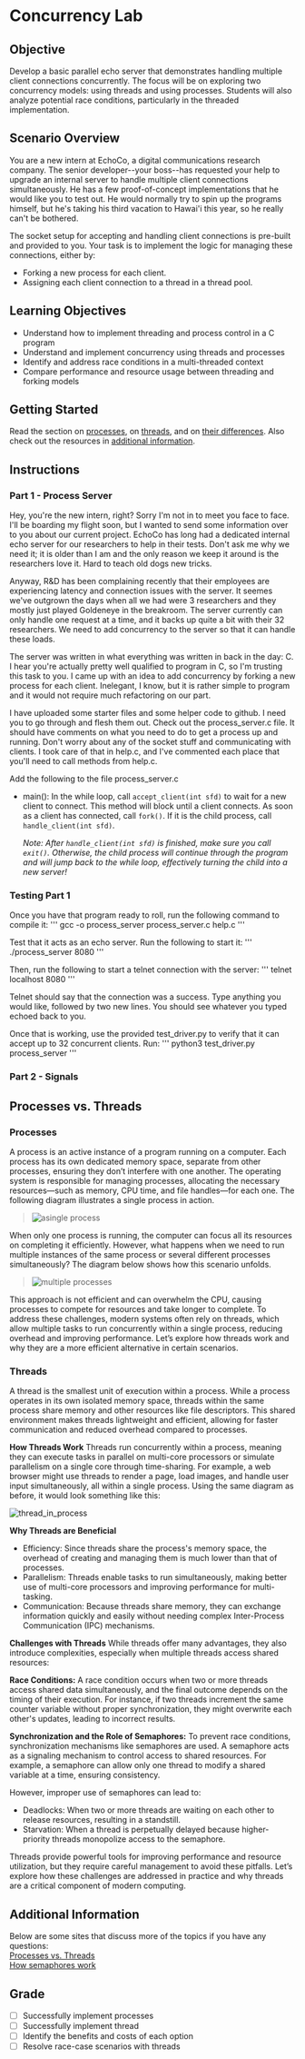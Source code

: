 # Concurrency Lab

## Objective
Develop a basic parallel echo server that demonstrates handling multiple client connections concurrently. The focus will be on exploring two concurrency models: using threads and using processes. Students will also analyze potential race conditions, particularly in the threaded implementation.

## Scenario Overview
You are a new intern at EchoCo, a digital communications research company. The senior developer--your boss--has requested your help to upgrade an internal server to handle multiple client connections simultaneously. He has a few proof-of-concept implementations that he would like you to test out. He would normally try to spin up the programs himself, but he's taking his third vacation to Hawai'i this year, so he really can't be bothered.

The socket setup for accepting and handling client connections is pre-built and provided to you. Your task is to implement the logic for managing these connections, either by:

- Forking a new process for each client.
- Assigning each client connection to a thread in a thread pool.

## Learning Objectives
- Understand how to implement threading and process control in a C program
- Understand and implement concurrency using threads and processes
- Identify and address race conditions in a multi-threaded context
- Compare performance and resource usage between threading and forking models

## Getting Started
Read the section on [processes](#processes), on [threads](#threads), and on [their differences](#processes-vs-threads). Also check out the resources in [additional information](#additional-information).

## Instructions

### Part 1 - Process Server
Hey, you're the new intern, right? Sorry I'm not in to meet you face to face. I'll be boarding my flight soon, but I wanted to send some information over to you about our current project. EchoCo has long had a dedicated internal echo server for our researchers to help in their tests. Don't ask me why we need it; it is older than I am and the only reason we keep it around is the researchers love it. Hard to teach old dogs new tricks.

Anyway, R&D has been complaining recently that their employees are experiencing latency and connection issues with the server. It seemes we've outgrown the days when all we had were 3 researchers and they mostly just played Goldeneye in the breakroom. The server currently can only handle one request at a time, and it backs up quite a bit with their 32 researchers. We need to add concurrency to the server so that it can handle these loads.

The server was written in what everything was written in back in the day: C. I hear you're actually pretty well qualified to program in C, so I'm trusting this task to you. I came up with an idea to add concurrency by forking a new process for each client. Inelegant, I know, but it is rather simple to program and it would not require much refactoring on our part.

I have uploaded some starter files and some helper code to github. I need you to go through and flesh them out. Check out the process_server.c file. It should have comments on what you need to do to get a process up and running. Don't worry about any of the socket stuff and communicating with clients. I took care of that in help.c, and I've commented each place that you'll need to call methods from help.c.

Add the following to the file process_server.c
- main():
    In the while loop, call `accept_client(int sfd)` to wait for a new client to connect. This method will block until a client connects. As soon as a client has connected, call `fork()`. If it is the child process, call `handle_client(int sfd)`.
    
    *Note: After `handle_client(int sfd)` is finished, make sure you call `exit()`. Otherwise, the child process will continue through the program and will jump back to the while loop, effectively turning the child into a new server!*

### Testing Part 1
Once you have that program ready to roll, run the following command to compile it:
'''
gcc -o process_server process_server.c help.c
'''

Test that it acts as an echo server. Run the following to start it:
'''
./process_server 8080
'''

Then, run the following to start a telnet connection with the server:
'''
telnet localhost 8080
'''

Telnet should say that the connection was a success. Type anything you would like, followed by two new lines. You should see whatever you typed echoed back to you.

Once that is working, use the provided test_driver.py to verify that it can accept up to 32 concurrent clients. Run:
'''
python3 test_driver.py process_server
'''

### Part 2 - Signals

## Processes vs. Threads

### Processes
A process is an active instance of a program running on a computer. Each process has its own dedicated memory space, separate from other processes, ensuring they don’t interfere with one another. The operating system is responsible for managing processes, allocating the necessary resources—such as memory, CPU time, and file handles—for each one. The following diagram illustrates a single process in action.

> ![asingle process](https://github.com/user-attachments/assets/41dfca9c-dd91-45a2-97e6-95392ae44f8d)  

When only one process is running, the computer can focus all its resources on completing it efficiently. However, what happens when we need to run multiple instances of the same process or several different processes simultaneously? The diagram below shows how this scenario unfolds.

> ![multiple processes](https://github.com/user-attachments/assets/f8a9cbf0-3b39-415c-afec-d6853813999b)

This approach is not efficient and can overwhelm the CPU, causing processes to compete for resources and take longer to complete. To address these challenges, modern systems often rely on threads, which allow multiple tasks to run concurrently within a single process, reducing overhead and improving performance. Let’s explore how threads work and why they are a more efficient alternative in certain scenarios. 

### Threads

A thread is the smallest unit of execution within a process. While a process operates in its own isolated memory space, threads within the same process share memory and other resources like file descriptors. This shared environment makes threads lightweight and efficient, allowing for faster communication and reduced overhead compared to processes.

**How Threads Work** 
Threads run concurrently within a process, meaning they can execute tasks in parallel on multi-core processors or simulate parallelism on a single core through time-sharing. For example, a web browser might use threads to render a page, load images, and handle user input simultaneously, all within a single process. Using the same diagram as before, it would look something like this: 

![thread_in_process](https://github.com/user-attachments/assets/78b44cf4-e918-4387-8f2f-835d47987ad2)

**Why Threads are Beneficial**

- Efficiency: Since threads share the process's memory space, the overhead of creating and managing them is much lower than that of processes.
- Parallelism: Threads enable tasks to run simultaneously, making better use of multi-core processors and improving performance for multi-tasking.
- Communication: Because threads share memory, they can exchange information quickly and easily without needing complex Inter-Process Communication (IPC) mechanisms.

**Challenges with Threads**
While threads offer many advantages, they also introduce complexities, especially when multiple threads access shared resources:

 **Race Conditions:**
 A race condition occurs when two or more threads access shared data simultaneously, and the final outcome depends on the timing of their execution. For instance, if two threads increment the same counter variable without proper synchronization, they might overwrite each other's updates, leading to incorrect results.


**Synchronization and the Role of Semaphores:**
To prevent race conditions, synchronization mechanisms like semaphores are used. A semaphore acts as a signaling mechanism to control access to shared resources. For example, a semaphore can allow only one thread to modify a shared variable at a time, ensuring consistency. 

However, improper use of semaphores can lead to:

- Deadlocks: When two or more threads are waiting on each other to release resources, resulting in a standstill.
- Starvation: When a thread is perpetually delayed because higher-priority threads monopolize access to the semaphore.

Threads provide powerful tools for improving performance and resource utilization, but they require careful management to avoid these pitfalls. Let’s explore how these challenges are addressed in practice and why threads are a critical component of modern computing.

## Additional Information
Below are some sites that discuss more of the topics if you have any questions:  
[Processes vs. Threads](https://www.geeksforgeeks.org/difference-between-process-and-thread/#)  
[How semaphores work](https://www.geeksforgeeks.org/semaphores-in-process-synchronization/)

## Grade
- [ ] Successfully implement processes
- [ ] Successfully implement thread
- [ ] Identify the benefits and costs of each option
- [ ] Resolve race-case scenarios with threads
